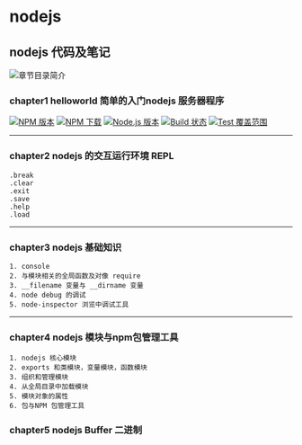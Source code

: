 # nodejs
## nodejs 代码及笔记
![章节目录简介](http://www.denglm.com/images/backtotop.png)
### chapter1 helloworld 简单的入门nodejs 服务器程序

[![NPM 版本][npm-image]][npm-url]
[![NPM 下载][downloads-image]][downloads-url]
[![Node.js 版本][node-version-image]][node-version-url]
[![Build 状态][travis-image]][travis-url]
[![Test 覆盖范围][coveralls-image]][coveralls-url]

---

### chapter2 nodejs 的交互运行环境 REPL

    .break
    .clear
    .exit
    .save
    .help
    .load
---

### chapter3 nodejs 基础知识

    1. console
    2. 与模块相关的全局函数及对像 require
    3. __filename 变量与 __dirname 变量
    4. node debug 的调试
    5. node-inspector 浏览中调试工具

---

### chapter4 nodejs 模块与npm包管理工具 

	1. nodejs 核心模块
	2. exports 和类模块，变量模块，函数模块
	3. 组织和管理模块
	4. 从全局目录中加载模块
	5. 模块对象的属性
	6. 包与NPM 包管理工具

### chapter5 nodejs Buffer 二进制

[npm-image]: https://img.shields.io/npm/v/cookie.svg
[npm-url]: https://npmjs.org/package/cookie
[node-version-image]: https://img.shields.io/node/v/cookie.svg
[node-version-url]: http://nodejs.org/download/
[travis-image]: https://img.shields.io/travis/jshttp/cookie/master.svg
[travis-url]: https://travis-ci.org/jshttp/cookie
[coveralls-image]: https://img.shields.io/coveralls/jshttp/cookie/master.svg
[coveralls-url]: https://coveralls.io/r/jshttp/cookie?branch=master
[downloads-image]: https://img.shields.io/npm/dm/cookie.svg
[downloads-url]: https://npmjs.org/package/cookie
	